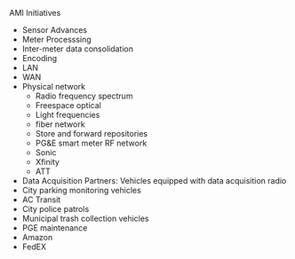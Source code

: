 AMI Initiatives
- Sensor Advances
- Meter Processsing
- Inter-meter data consolidation
- Encoding
- LAN
- WAN
- Physical network
  - Radio frequency spectrum
  - Freespace optical
  - Light frequencies
  - fiber network
  - Store and forward repositories
  - PG&E smart meter RF network
  - Sonic
  - Xfinity
  - ATT
- Data Acquisition Partners: Vehicles equipped with data acquisition radio
-   City parking monitoring vehicles
-   AC Transit
-   City police patrols
-   Municipal trash collection vehicles
-   PGE maintenance
-   Amazon
-   FedEX
